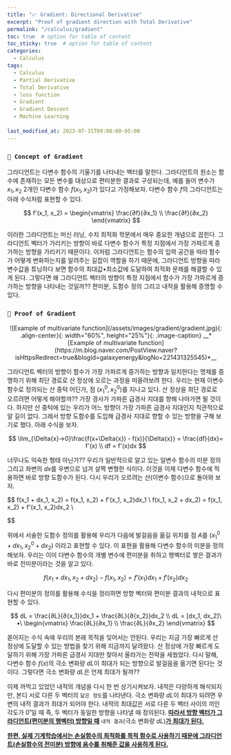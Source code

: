 ```yaml
---
title: "📈 Gradient: Directional Derivative"
excerpt: "Proof of gradient direction with Total Derivative"
permalink: "/calculus/gradient"
toc: true  # option for table of content
toc_sticky: true  # option for table of content
categories:
  - Calculus
tags:
  - Calculus
  - Partial Derivative
  - Total Derivative
  - loss function
  - Gradient
  - Gradient Descent
  - Machine Learning
  
last_modified_at: 2023-07-31T09:00:00-05:00
---
```


### `🤔 Concept of Gradient`

그라디언트는 다변수 함수의 기울기를 나타내는 벡터를 말한다. 그라디언트의 원소는 함수에 존재하는 모든 변수를 대상으로 편미분한 결과로 구성되는데, 예를 들어 변수가 $x_1, x_2$ 2개인 다변수 함수 $f(x_1, x_2)$가 있다고 가정해보자. 다변수 함수 $f$의 그라디언트는 아래 수식처럼 표현할 수 있다.

$$
f'(x_1, x_2) = \begin{vmatrix}
  \frac{∂f}{∂x_1} \\
  \frac{∂f}{∂x_2}
\end{vmatrix}
$$

이러한 그라디언트는 머신 러닝, 수치 최적화 학문에서 매우 중요한 개념으로 꼽힌다. 그라디언트 벡터가 가리키는 방향이 바로 다변수 함수가 특정 지점에서 가장 가파르게 증가하는 방향을 가리키기 때문이다. 이처럼 그라디언트는 함수의 입력 공간을 따라 함수가 어떻게 변화하는지를 알려주는 길잡이 역할을 하기 때문에, 그라디언트 방향을 따라 변수값을 튜닝하다 보면 함수의 최대값•최소값에 도달하여 최적화 문제를 해결할 수 있게 된다. 그렇다면 왜 그라디언트 벡터의 방향이 특정 지점에서 함수가 가장 가파르게 증가하는 방향을 나타내는 것일까?? 편미분, 도함수 정의 그리고 내적을 활용해 증명할 수 있다.

### `🪪 Proof of Gradient`

<p markdown="1" align="center">
![Example of multivariate function](/assets/images/gradient/gradient.jpg){: .align-center}{: width="60%", height="25%"}{: .image-caption}
__*[Example of multivariate function](https://m.blog.naver.com/PostView.naver?isHttpsRedirect=true&blogId=galaxyenergy&logNo=221431325545)*__
</p>

그라디언트 벡터의 방향이 함수가 가장 가파르게 증가하는 방향과 일치한다는 명제를 증명하기 위해 최단 경로로 산 정상에 오르는 과정을 떠올려보려 한다. 우리는 현재 이변수 함수로 정의되는 산 중턱 어딘가, 점 $(x_1^0, x_2^0)$를 지나고 있다. 산 정상을 최단 경로로 오르려면 어떻게 해야할까?? 가장 경사가 가파른 급경사 지대를 향해 나아가면 될 것이다. 하지만 산 중턱에 있는 우리가 어느 방향이 가장 가파른 급경사 지대인지 직관적으로 알 길이 없다. 그래서 방향 도함수를 도입해 급경사 지대로 향할 수 있는 방향을 구해 보기로 했다. 아래 수식을 보자.


$$
\lim_{\Delta{x}->0}\frac{f(x+\Delta{x}) - f(x)}{\Delta{x}} =    \frac{df}{dx}= f'(x) \\
df = f'(x)dx
$$


너무나도 익숙한 형태 아닌가?? 우리가 일반적으로 알고 있는 일변수 함수의 미분 정의 그리고 좌변의 $dx$를 우변으로 넘겨 살짝 변형한 식이다. 이것을 이제 다변수 함수에 적용하면 바로 방향 도함수가 된다. 다시 우리가 오르려는 산(이변수 함수)으로 돌아와 보자. 

$$
f(x_1 + dx_1, x_2) = f(x_1, x_2) + f'(x_1, x_2)dx_1 \\
f(x_1, x_2 + dx_2) = f(x_1, x_2) + f'(x_1, x_2)dx_2 \\

$$

위에서 서술한 도함수 정의를 활용해 우리가 다음에 발걸음을 옮길 위치를 점  $A$를 $(x_1^0 + dx_1, x_2^0+dx_2)$ 이라고 표현할 수 있다. 이 표현을 활용해 다변수 함수의 미분을 정의해보자. 우리는 이미 다변수 함수의 개별 변수에 편미분을 취하고 행벡터로 쌓은 결과가 바로 전미분이라는 것을 알고 있다.

$$
f(x_1 + dx_1, x_2 + dx_2) - f(x_1, x_2) = f'(x_1)dx_1 + f'(x_2)dx_2
$$

다시 편미분의 정의를 활용해 수식을 정리하면 방향 벡터와 편미분 결과의 내적으로 표현할 수 있다.

$$
dL = \frac{∂L}{∂{x_1}}dx_1 + \frac{∂L}{∂{x_2}}dx_2 \\
dL = [dx_1, dx_2]\ •\ \begin{vmatrix}
  \frac{∂L}{∂x_1} \\
  \frac{∂L}{∂x_2}
\end{vmatrix}
$$

쏟아지는 수식 속에 우리의 본래 목적을 잊어서는 안된다. 우리는 지금 가장 빠르게 산 정상에 도달할 수 있는 방법을 찾기 위해 지금까지 달려왔다. 산 정상에 가장 빠르게 도달하기 위해 가장 가파른 급경사 지대만 찾아서 올라가는 전략을 세웠었다. 다시 말해, 다변수 함수 $f(x)$의 극소 변화량 $dL$이 최대가 되는 방향으로 발걸음을 옮기면 된다는 것이다. 그렇다면 극소 변화량 $dL$은 언제 최대가 될까??

이제 까먹고 있었던 내적의 개념을 다시 한 번 상기시켜보자. 내적은 다양하게 해석되지만, 본디 서로 다른 두 벡터의 `닮은 정도`를 나타낸다. 극소 변화량 $dL$이 최대가 되려면 우변의 내적 결과가 최대가 되어야 한다. 내적의 최대값은 서로 다른 두 벡터 사이의 끼인각도가 0˚일 때 즉, 두 벡터가 동일한 방향을 나타낼 때 정의된다. **<U>따라서 방향 벡터가 그라디언트(편미분의 행벡터) 방향일 때</U>** `내적 결과`(극소 변화량 $dL$)**<U>가 최대가 된다.</U>** 

**<U>한편, 실제 기계학습에서는 손실함수의 최적화를 목적 함수로 사용하기 때문에 그라디언트(손실함수의 전미분) 방향에 음수를 취해준 값을 사용하게 된다.</U>**